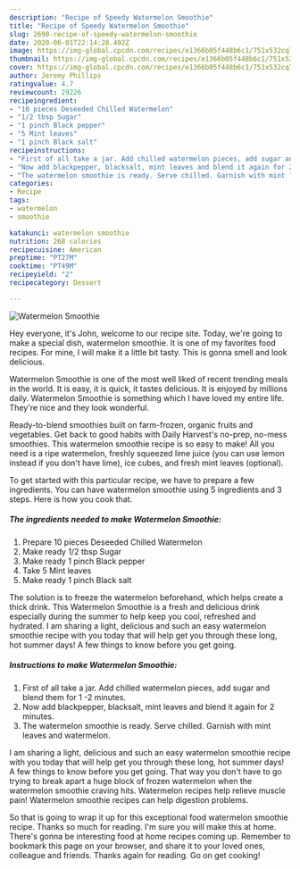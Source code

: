 ```yaml
---
description: "Recipe of Speedy Watermelon Smoothie"
title: "Recipe of Speedy Watermelon Smoothie"
slug: 2690-recipe-of-speedy-watermelon-smoothie
date: 2020-06-01T22:14:28.492Z
image: https://img-global.cpcdn.com/recipes/e1366b05f448b6c1/751x532cq70/watermelon-smoothie-recipe-main-photo.jpg
thumbnail: https://img-global.cpcdn.com/recipes/e1366b05f448b6c1/751x532cq70/watermelon-smoothie-recipe-main-photo.jpg
cover: https://img-global.cpcdn.com/recipes/e1366b05f448b6c1/751x532cq70/watermelon-smoothie-recipe-main-photo.jpg
author: Jeremy Phillips
ratingvalue: 4.7
reviewcount: 29226
recipeingredient:
- "10 pieces Deseeded Chilled Watermelon"
- "1/2 tbsp Sugar"
- "1 pinch Black pepper"
- "5 Mint leaves"
- "1 pinch Black salt"
recipeinstructions:
- "First of all take a jar. Add chilled watermelon pieces, add sugar and blend them for 1 -2 minutes."
- "Now add blackpepper, blacksalt, mint leaves and blend it again for 2 minutes."
- "The watermelon smoothie is ready. Serve chilled. Garnish with mint leaves and watermelon."
categories:
- Recipe
tags:
- watermelon
- smoothie

katakunci: watermelon smoothie 
nutrition: 268 calories
recipecuisine: American
preptime: "PT27M"
cooktime: "PT49M"
recipeyield: "2"
recipecategory: Dessert

---
```



![Watermelon Smoothie](https://img-global.cpcdn.com/recipes/e1366b05f448b6c1/751x532cq70/watermelon-smoothie-recipe-main-photo.jpg)

Hey everyone, it's John, welcome to our recipe site. Today, we're going to make a special dish, watermelon smoothie. It is one of my favorites food recipes. For mine, I will make it a little bit tasty. This is gonna smell and look delicious.

Watermelon Smoothie is one of the most well liked of recent trending meals in the world. It is easy, it is quick, it tastes delicious. It is enjoyed by millions daily. Watermelon Smoothie is something which I have loved my entire life. They're nice and they look wonderful.

Ready-to-blend smoothies built on farm-frozen, organic fruits and vegetables. Get back to good habits with Daily Harvest&#39;s no-prep, no-mess smoothies. This watermelon smoothie recipe is so easy to make! All you need is a ripe watermelon, freshly squeezed lime juice (you can use lemon instead if you don&#39;t have lime), ice cubes, and fresh mint leaves (optional).


To get started with this particular recipe, we have to prepare a few ingredients. You can have watermelon smoothie using 5 ingredients and 3 steps. Here is how you cook that.

<!--inarticleads1-->

##### The ingredients needed to make Watermelon Smoothie:

1. Prepare 10 pieces Deseeded Chilled Watermelon
1. Make ready 1/2 tbsp Sugar
1. Make ready 1 pinch Black pepper
1. Take 5 Mint leaves
1. Make ready 1 pinch Black salt


The solution is to freeze the watermelon beforehand, which helps create a thick drink. This Watermelon Smoothie is a fresh and delicious drink especially during the summer to help keep you cool, refreshed and hydrated. I am sharing a light, delicious and such an easy watermelon smoothie recipe with you today that will help get you through these long, hot summer days! A few things to know before you get going. 

<!--inarticleads2-->

##### Instructions to make Watermelon Smoothie:

1. First of all take a jar. Add chilled watermelon pieces, add sugar and blend them for 1 -2 minutes.
1. Now add blackpepper, blacksalt, mint leaves and blend it again for 2 minutes.
1. The watermelon smoothie is ready. Serve chilled. Garnish with mint leaves and watermelon.


I am sharing a light, delicious and such an easy watermelon smoothie recipe with you today that will help get you through these long, hot summer days! A few things to know before you get going. That way you don&#39;t have to go trying to break apart a huge block of frozen watermelon when the watermelon smoothie craving hits. Watermelon recipes help relieve muscle pain! Watermelon smoothie recipes can help digestion problems. 

So that is going to wrap it up for this exceptional food watermelon smoothie recipe. Thanks so much for reading. I'm sure you will make this at home. There's gonna be interesting food at home recipes coming up. Remember to bookmark this page on your browser, and share it to your loved ones, colleague and friends. Thanks again for reading. Go on get cooking!
